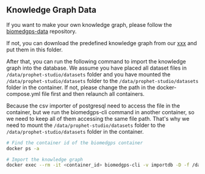 ## Knowledge Graph Data

If you want to make your own knowledge graph, please follow the [biomedgps-data](https://github.com/yjcyxky/biomedgps-data) repository.

If not, you can download the predefined knowledge graph from our [xxx]() and put them in this folder.

After that, you can run the following command to import the knowledge graph into the database. We assume you have placed all dataset files in `/data/prophet-studio/datasets` folder and you have mounted the `/data/prophet-studio/datasets` folder to the `/data/prophet-studio/datasets` folder in the container. If not, please change the path in the docker-compose.yml file first and then relaunch all containers.

Because the csv importer of postgresql need to access the file in the container, but we run the biomedgps-cli command in another container, so we need to keep all of them accessing the same file path. That's why we need to mount the `/data/prophet-studio/datasets` folder to the `/data/prophet-studio/datasets` folder in the container.

```bash
# Find the container id of the biomedgps container
docker ps -a

# Import the knowledge graph
docker exec --rm -it <container_id> biomedgps-cli -v importdb -D -f /data/prophet-studio/datasets/<your-file> -t <your-file-type>
```